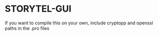 # STORYTEL-GUI

If you want to compile this on your own, include cryptopp and openssl paths in the .pro files

